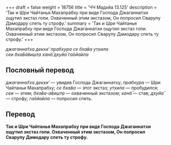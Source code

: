 +++
draft = false
weight = 18756
title = 'ЧЧ Мадхйа 13.125'
description = 'Так и Шри Чайтанья Махапрабху при виде Господа Джаганнатхи ощутил экстаз гопи. Охваченный этим экстазом, Он попросил Сварупу Дамодару спеть ту строфу.'
summary = 'Так и Шри Чайтанья Махапрабху при виде Господа Джаганнатхи ощутил экстаз гопи. Охваченный этим экстазом, Он попросил Сварупу Дамодару спеть ту строфу.'
+++

_джаганна̄тха декхи’ прабхура се бха̄ва ут̣хила  
сеи бха̄ва̄вишт̣а хан̃а̄ дхуйа̄ га̄ойа̄ила_

## Пословный перевод

_джаганна̄тха_ _декхи’_ — увидев Господа Джаганнатху; _прабхура_ — Шри Чайтаньи Махапрабху; _се_ _бха̄ва_ — этот экстаз; _ут̣хила_ — пробудился; _сеи_ — этим; _бха̄ва_\-_а̄вишт̣а_ — охваченный экстазом; _хан̃а̄_ — став; _дхуйа̄_ — строфу; _га̄ойа̄ила_ — попросил спеть.

## Перевод

**Так и Шри Чайтанья Махапрабху при виде Господа Джаганнатхи ощутил экстаз гопи. Охваченный этим экстазом, Он попросил Сварупу Дамодару спеть ту строфу.**
